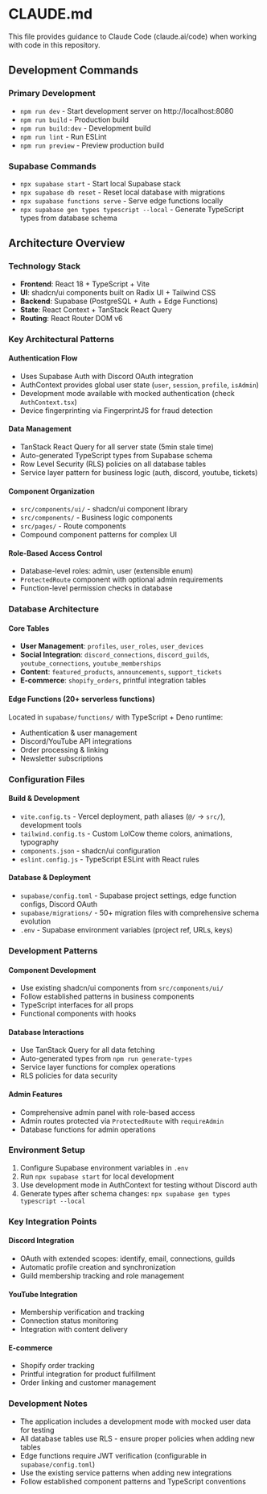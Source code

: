 # CLAUDE.md

This file provides guidance to Claude Code (claude.ai/code) when working with code in this repository.

## Development Commands

### Primary Development
- `npm run dev` - Start development server on http://localhost:8080
- `npm run build` - Production build
- `npm run build:dev` - Development build
- `npm run lint` - Run ESLint
- `npm run preview` - Preview production build

### Supabase Commands
- `npx supabase start` - Start local Supabase stack
- `npx supabase db reset` - Reset local database with migrations
- `npx supabase functions serve` - Serve edge functions locally
- `npx supabase gen types typescript --local` - Generate TypeScript types from database schema

## Architecture Overview

### Technology Stack
- **Frontend**: React 18 + TypeScript + Vite
- **UI**: shadcn/ui components built on Radix UI + Tailwind CSS
- **Backend**: Supabase (PostgreSQL + Auth + Edge Functions)
- **State**: React Context + TanStack React Query
- **Routing**: React Router DOM v6

### Key Architectural Patterns

#### Authentication Flow
- Uses Supabase Auth with Discord OAuth integration
- AuthContext provides global user state (`user`, `session`, `profile`, `isAdmin`)
- Development mode available with mocked authentication (check `AuthContext.tsx`)
- Device fingerprinting via FingerprintJS for fraud detection

#### Data Management
- TanStack React Query for all server state (5min stale time)
- Auto-generated TypeScript types from Supabase schema
- Row Level Security (RLS) policies on all database tables
- Service layer pattern for business logic (auth, discord, youtube, tickets)

#### Component Organization
- `src/components/ui/` - shadcn/ui component library
- `src/components/` - Business logic components
- `src/pages/` - Route components
- Compound component patterns for complex UI

#### Role-Based Access Control
- Database-level roles: admin, user (extensible enum)
- `ProtectedRoute` component with optional admin requirements
- Function-level permission checks in database

### Database Architecture

#### Core Tables
- **User Management**: `profiles`, `user_roles`, `user_devices`
- **Social Integration**: `discord_connections`, `discord_guilds`, `youtube_connections`, `youtube_memberships`
- **Content**: `featured_products`, `announcements`, `support_tickets`
- **E-commerce**: `shopify_orders`, printful integration tables

#### Edge Functions (20+ serverless functions)
Located in `supabase/functions/` with TypeScript + Deno runtime:
- Authentication & user management
- Discord/YouTube API integrations
- Order processing & linking
- Newsletter subscriptions

### Configuration Files

#### Build & Development
- `vite.config.ts` - Vercel deployment, path aliases (`@/` → `src/`), development tools
- `tailwind.config.ts` - Custom LolCow theme colors, animations, typography
- `components.json` - shadcn/ui configuration
- `eslint.config.js` - TypeScript ESLint with React rules

#### Database & Deployment
- `supabase/config.toml` - Supabase project settings, edge function configs, Discord OAuth
- `supabase/migrations/` - 50+ migration files with comprehensive schema evolution
- `.env` - Supabase environment variables (project ref, URLs, keys)

### Development Patterns

#### Component Development
- Use existing shadcn/ui components from `src/components/ui/`
- Follow established patterns in business components
- TypeScript interfaces for all props
- Functional components with hooks

#### Database Interactions
- Use TanStack Query for all data fetching
- Auto-generated types from `npm run generate-types`
- Service layer functions for complex operations
- RLS policies for data security

#### Admin Features
- Comprehensive admin panel with role-based access
- Admin routes protected via `ProtectedRoute` with `requireAdmin`
- Database functions for admin operations

### Environment Setup
1. Configure Supabase environment variables in `.env`
2. Run `npx supabase start` for local development
3. Use development mode in AuthContext for testing without Discord auth
4. Generate types after schema changes: `npx supabase gen types typescript --local`

### Key Integration Points

#### Discord Integration
- OAuth with extended scopes: identify, email, connections, guilds
- Automatic profile creation and synchronization
- Guild membership tracking and role management

#### YouTube Integration
- Membership verification and tracking
- Connection status monitoring
- Integration with content delivery

#### E-commerce
- Shopify order tracking
- Printful integration for product fulfillment
- Order linking and customer management

### Development Notes
- The application includes a development mode with mocked user data for testing
- All database tables use RLS - ensure proper policies when adding new tables
- Edge functions require JWT verification (configurable in `supabase/config.toml`)
- Use the existing service patterns when adding new integrations
- Follow established component patterns and TypeScript conventions